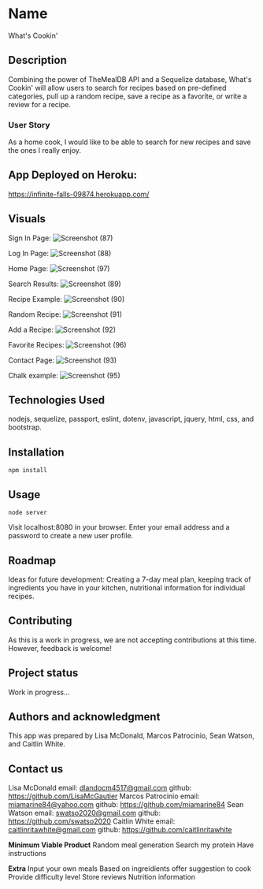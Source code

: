 # Name
What's Cookin'

## Description
Combining the power of TheMealDB API and a Sequelize database, What's Cookin' will allow users to search for recipes based on pre-defined categories, pull up a random recipe, save a recipe as a favorite, or write a review for a recipe.

### User Story
As a home cook, I would like to be able to search for new recipes and save the ones I really enjoy.

## App Deployed on Heroku:
https://infinite-falls-09874.herokuapp.com/

## Visuals
Sign In Page:
![Screenshot (87)](https://user-images.githubusercontent.com/62854999/96531254-3674a180-1257-11eb-98aa-5c71087c1384.png)

Log In Page:
![Screenshot (88)](https://user-images.githubusercontent.com/62854999/96531272-3d9baf80-1257-11eb-8ba4-c59e51f31db2.png)

Home Page:
![Screenshot (97)](https://user-images.githubusercontent.com/62854999/96531364-805d8780-1257-11eb-801d-c9748c09371a.png)

Search Results:
![Screenshot (89)](https://user-images.githubusercontent.com/62854999/96531396-90756700-1257-11eb-8485-d95741eb89be.png)

Recipe Example:
![Screenshot (90)](https://user-images.githubusercontent.com/62854999/96531443-aaaf4500-1257-11eb-88d5-7e1862b1f280.png)

Random Recipe:
![Screenshot (91)](https://user-images.githubusercontent.com/62854999/96531472-b69b0700-1257-11eb-90b0-021304e72fb6.png)

Add a Recipe:
![Screenshot (92)](https://user-images.githubusercontent.com/62854999/96531482-bef34200-1257-11eb-9928-dbb293d04445.png)

Favorite Recipes:
![Screenshot (96)](https://user-images.githubusercontent.com/62854999/96531494-c61a5000-1257-11eb-8fda-bad1b9f45d83.png)

Contact Page:
![Screenshot (93)](https://user-images.githubusercontent.com/62854999/96531528-d7635c80-1257-11eb-8b5c-c34d3c81cc52.png)

Chalk example:
![Screenshot (95)](https://user-images.githubusercontent.com/62854999/96531544-e1855b00-1257-11eb-9a23-390c18df3d68.png)



## Technologies Used
nodejs, sequelize, passport, eslint, dotenv, javascript, jquery, html, css, and bootstrap.

## Installation
``` npm install ```

## Usage
``` node server ```

Visit localhost:8080 in your browser.
Enter your email address and a password to create a new user profile.

## Roadmap
Ideas for future development: Creating a 7-day meal plan, keeping track of ingredients you have in your kitchen, nutritional information for individual recipes.

## Contributing
As this is a work in progress, we are not accepting contributions at this time.  However, feedback is welcome!

## Project status
Work in progress...

## Authors and acknowledgment
This app was prepared by Lisa McDonald, Marcos Patrocinio, Sean Watson, and Caitlin White.

## Contact us

Lisa McDonald   email: dlandocm4517@gmail.com   github: https://github.com/LisaMcGautier
Marcos Patrocinio   email: miamarine84@yahoo.com   github: https://github.com/miamarine84
Sean Watson   email: swatso2020@gmail.com   github: https://github.com/swatso2020
Caitlin White   email: caitlinritawhite@gmail.com   github: https://github.com/caitlinritawhite


**Minimum Viable Product**
Random meal generation
Search my protein
Have instructions


**Extra**
Input your own meals
Based on ingreidients offer suggestion to cook
Provide difficulty level
Store reviews
Nutrition information
